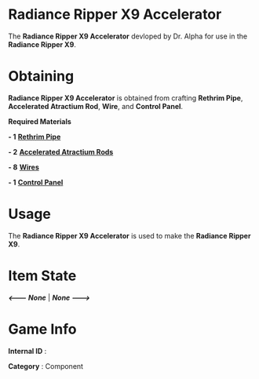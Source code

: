 # Radiance Ripper X9 Accelerator

The **Radiance Ripper X9 Accelerator** devloped by Dr. Alpha for use in the **Radiance Ripper X9**.

# Obtaining

**Radiance Ripper X9 Accelerator** is obtained from crafting **Rethrim Pipe**, **Accelerated Atractium Rod**, **Wire**, and **Control Panel**.

**Required Materials**

**- 1** [**Rethrim Pipe**](https://github.com/AlphaMC0/Lone-Martian/blob/main/Pipes/Rethrim%20Pipe.md)

**- 2** [**Accelerated Atractium Rods**](https://github.com/AlphaMC0/Lone-Martian/blob/main/Rods/Accelerated%20Atractium%20Rod.md)

**- 8** [**Wires**](https://github.com/AlphaMC0/Lone-Martian/blob/main/Wires/Wire.md)

**- 1** [**Control Panel**](https://github.com/AlphaMC0/Lone-Martian/blob/main/Panels/Control%20Panel.md)

# Usage

The **Radiance Ripper X9 Accelerator** is used to make the **Radiance Ripper X9**.

# Item State

***<--- None*** | ***None --->***

# Game Info

**Internal ID** : 

**Category** : Component
